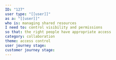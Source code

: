 ```yaml
---
ID: "127"
user type: "[[user]]"
as a: "[[user]]"
who is: managing shared resources
I need to: control visibility and permissions
so that: the right people have appropriate access
category: collaboration
theme: access control
user journey stage:
customer journey stage:
---
```

